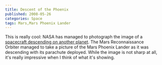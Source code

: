 ```yaml
---
title: Descent of the Phoenix
published: 2008-05-26
categories: Space
tags: Mars,Mars Phoenix Lander
---
```


This is really cool: NASA has managed to photograph the image of
a [spacecraft descending on another planet](https://www.nasa.gov/mission_pages/phoenix/news/phoenix-20080526.html).
The Mars Reconnaissance Orbiter managed to take a picture of
the Mars Phoenix Lander as it was descending with its parachute deployed.
While the image is not sharp at all, it's really impressive when I think of what it's showing.
